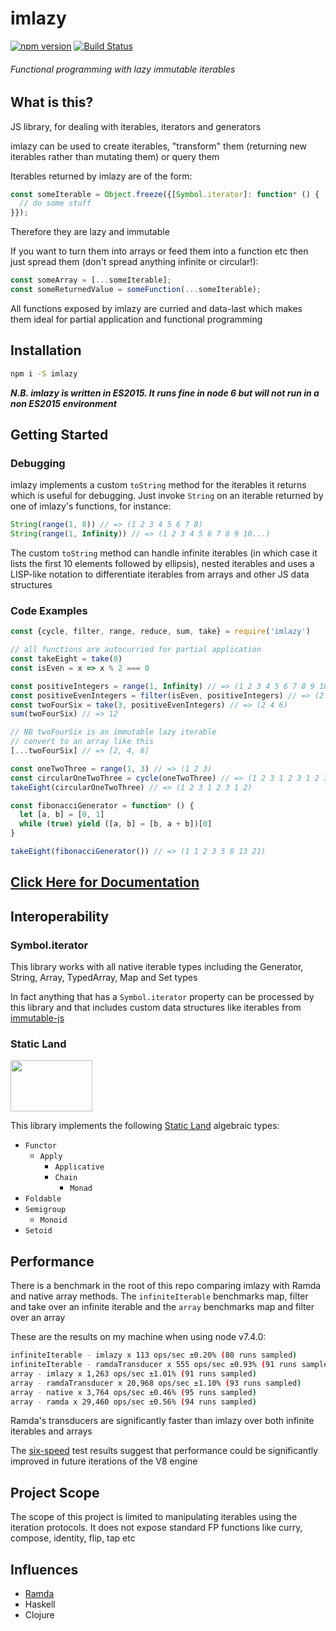 # imlazy

[![npm version](https://badge.fury.io/js/imlazy.svg)](https://badge.fury.io/js/imlazy)
[![Build Status](https://travis-ci.org/benji6/imlazy.svg?branch=master)](https://travis-ci.org/benji6/imlazy)

###### Functional programming with lazy immutable iterables

## What is this?

JS library, for dealing with iterables, iterators and generators

imlazy can be used to create iterables, "transform" them (returning new iterables rather than mutating them) or query them

Iterables returned by imlazy are of the form:

```js
const someIterable = Object.freeze({[Symbol.iterator]: function* () {
  // do some stuff
}});

```

Therefore they are lazy and immutable

If you want to turn them into arrays or feed them into a function etc then just spread them (don't spread anything infinite or circular!):

```js
const someArray = [...someIterable];
const someReturnedValue = someFunction(...someIterable);
```

All functions exposed by imlazy are curried and data-last which makes them ideal for partial application and functional programming

## Installation

```bash
npm i -S imlazy
```

***N.B. imlazy is written in ES2015. It runs fine in node 6 but will not run in a non ES2015 environment***

## Getting Started

### Debugging

imlazy implements a custom `toString` method for the iterables it returns which is useful for debugging. Just invoke `String` on an iterable returned by one of imlazy's functions, for instance:

```js
String(range(1, 8)) // => (1 2 3 4 5 6 7 8)
String(range(1, Infinity)) // => (1 2 3 4 5 6 7 8 9 10...)
```

The custom `toString` method can handle infinite iterables (in which case it lists the first 10 elements followed by ellipsis), nested iterables and uses a LISP-like notation to differentiate iterables from arrays and other JS data structures

### Code Examples

```js
const {cycle, filter, range, reduce, sum, take} = require('imlazy')

// all functions are autocurried for partial application
const takeEight = take(8)
const isEven = x => x % 2 === 0

const positiveIntegers = range(1, Infinity) // => (1 2 3 4 5 6 7 8 9 10...)
const positiveEvenIntegers = filter(isEven, positiveIntegers) // => (2 4 6 8 10 12 14 16 18 20...)
const twoFourSix = take(3, positiveEvenIntegers) // => (2 4 6)
sum(twoFourSix) // => 12

// NB twoFourSix is an immutable lazy iterable
// convert to an array like this
[...twoFourSix] // => [2, 4, 6]

const oneTwoThree = range(1, 3) // => (1 2 3)
const circularOneTwoThree = cycle(oneTwoThree) // => (1 2 3 1 2 3 1 2 3 1...)
takeEight(circularOneTwoThree) // => (1 2 3 1 2 3 1 2)

const fibonacciGenerator = function* () {
  let [a, b] = [0, 1]
  while (true) yield ([a, b] = [b, a + b])[0]
}

takeEight(fibonacciGenerator()) // => (1 1 2 3 5 8 13 21)
```

## [Click Here for Documentation](http://benji6.github.io/imlazy/docs/)

## Interoperability

### Symbol.iterator

This library works with all native iterable types including the Generator, String, Array, TypedArray, Map and Set types

In fact anything that has a `Symbol.iterator` property can be processed by this library and that includes custom data structures like iterables from [immutable-js](https://github.com/facebook/immutable-js)

### Static Land

<a href="https://github.com/rpominov/static-land"><img width="131" height="82" src="https://raw.githubusercontent.com/rpominov/static-land/master/logo/logo.png" /></a>

This library implements the following [Static Land](https://github.com/rpominov/static-land) algebraic types:
- `Functor`
  - `Apply`
    - `Applicative`
    - `Chain`
      - `Monad`
- `Foldable`
- `Semigroup`
  - `Monoid`
- `Setoid`

## Performance

There is a benchmark in the root of this repo comparing imlazy with Ramda and native array methods. The `infiniteIterable` benchmarks map, filter and take over an infinite iterable and the `array` benchmarks map and filter over an array

These are the results on my machine when using node v7.4.0:

```bash
infiniteIterable - imlazy x 113 ops/sec ±0.20% (80 runs sampled)
infiniteIterable - ramdaTransducer x 555 ops/sec ±0.93% (91 runs sampled)
array - imlazy x 1,263 ops/sec ±1.01% (91 runs sampled)
array - ramdaTransducer x 20,968 ops/sec ±1.10% (93 runs sampled)
array - native x 3,764 ops/sec ±0.46% (95 runs sampled)
array - ramda x 29,460 ops/sec ±0.56% (94 runs sampled)
```

Ramda's transducers are significantly faster than imlazy over both infinite iterables and arrays

The [six-speed](https://github.com/kpdecker/six-speed) test results suggest that performance could be significantly improved in future iterations of the V8 engine

## Project Scope

The scope of this project is limited to manipulating iterables using the iteration protocols. It does not expose standard FP functions like curry, compose, identity, flip, tap etc

## Influences

- [Ramda](https://github.com/ramda/ramda)
- Haskell
- Clojure
